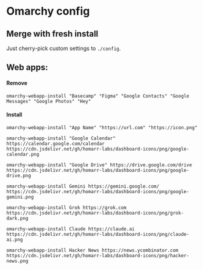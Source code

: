 # Omarchy config

## Merge with fresh install

Just cherry-pick custom settings to `./config`.

## Web apps:

#### Remove

```
omarchy-webapp-install "Basecamp" "Figma" "Google Contacts" "Google Messages" "Google Photos" "Hey"
```

#### Install
```
omarchy-webapp-install "App Name" "https://url.com" "https://icon.png"
```

```
omarchy-webapp-install "Google Calendar" https://calendar.google.com/calendar https://cdn.jsdelivr.net/gh/homarr-labs/dashboard-icons/png/google-calendar.png
```

```
omarchy-webapp-install "Google Drive" https://drive.google.com/drive https://cdn.jsdelivr.net/gh/homarr-labs/dashboard-icons/png/google-drive.png
```

```
omarchy-webapp-install Gemini https://gemini.google.com/ https://cdn.jsdelivr.net/gh/homarr-labs/dashboard-icons/png/google-gemini.png
```

```
omarchy-webapp-install Grok https://grok.com
https://cdn.jsdelivr.net/gh/homarr-labs/dashboard-icons/png/grok-dark.png
```

```
omarchy-webapp-install Claude https://claude.ai https://cdn.jsdelivr.net/gh/homarr-labs/dashboard-icons/png/claude-ai.png
```

```
omarchy-webapp-install Hacker News https://news.ycombinator.com https://cdn.jsdelivr.net/gh/homarr-labs/dashboard-icons/png/hacker-news.png
```
